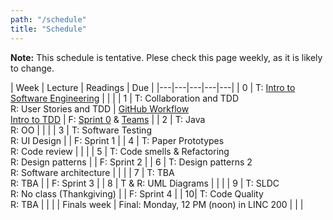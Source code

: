 ```yaml
---
path: "/schedule"
title: "Schedule"
---
```


**Note:** This schedule is tentative.
Plese check this page weekly, as it is likely to change.

| Week | Lecture | Readings | Due |
|---|---|---|---|---|
| 0 | T: [Intro to Software Engineering](/slides/1-intro.pdf) |    |              |
| 1 | T: Collaboration and TDD <br> R: User Stories and TDD   | [GitHub Workflow](https://guides.github.com/introduction/flow/)<br> [Intro to TDD](https://youtu.be/zwtg7lIMUaQ?t=1s) | F: [Sprint 0](/assignments/sprint0) & [Teams](/assignments/teams)  |
| 2 | T: Java <br> R: OO                                 |    |              |
| 3 | T: Software Testing <br> R: UI Design              |    | F: Sprint 1  |
| 4 | T: Paper Prototypes <br> R: Code review            |    |              |
| 5 | T: Code smells & Refactoring<br>R: Design patterns |    | F: Sprint 2  |
| 6 | T: Design patterns 2 <br> R: Software architecture |    |              |
| 7 | T: TBA <br> R: TBA                                 |    | F: Sprint 3  |
| 8 | T & R: UML Diagrams                                |    |              |
| 9 | T: SLDC <br> R: No class (Thankgiving)             |    | F: Sprint 4  | 
| 10| T: Code Quality <br> R: TBA                        |    |              |
| Finals week | Final: Monday, 12 PM (noon) in LINC 200  |    |              |